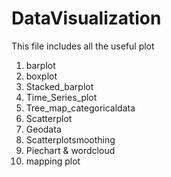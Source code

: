 # DataVisualization
This file includes all the useful plot <br>
1. barplot
2. boxplot
3. Stacked_barplot
4. Time_Series_plot
5. Tree_map_categoricaldata
6. Scatterplot
7. Geodata
8. Scatterplotsmoothing
9. Piechart & wordcloud
10. mapping plot

